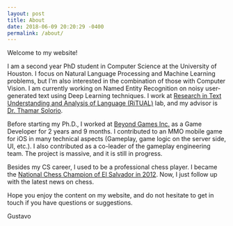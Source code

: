 ```yaml
---
layout: post
title: About
date: 2018-06-09 20:20:29 -0400
permalink: /about/
---
```

Welcome to my website!

I am a second year PhD student in Computer Science at the University of Houston. I focus on Natural Language 
Processing and Machine Learning problems, but I'm also interested in the combination of those with Computer Vision. 
I am currently working on Named Entity Recognition on noisy user-generated text using Deep Learning techniques. 
I work at [Research in Text Understanding and Analysis of Language (RiTUAL)](http://ritual.uh.edu/) lab, 
and my advisor is [Dr. Thamar Solorio](http://solorio.uh.edu/).

Before starting my Ph.D., I worked at [Beyond Games Inc.](https://www.beyondgames.co/) as a Game Developer for 2 
years and 9 months. I contributed to an MMO mobile game for iOS in many technical aspects (Gameplay, game logic 
on the server side, UI, etc.). I also contributed as a co-leader of the gameplay engineering team. The project 
is massive, and it is still in progress.

Besides my CS career, I used to be a professional chess player. I became the [National Chess Champion of El 
Salvador in 2012](https://en.wikipedia.org/wiki/Salvadoran_Chess_Championship). Now, I just follow up with the 
latest news on chess.

Hope you enjoy the content on my website, and do not hesitate to get in touch if you have questions or suggestions.

Gustavo